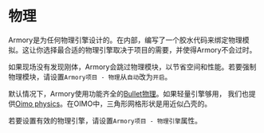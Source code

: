 # 物理

Armory是为任何物理引擎设计的。在内部，编写了一个胶水代码来绑定物理模拟。这让你选择最合适的物理引擎取决于项目的需要，并使得Armory不会过时。

如果现场没有发现刚体，Armory会跳过物理模块，以节省空间和性能。若要强制物理模块，请设置`Armory项目 - 物理`从`自动`改为`开启`。

默认情况下，Armory使用功能齐全的[Bullet物理](https://github.com/armory3d/haxebullet)。如果轻量引擎够用， 我们也提供[Oimo physics](https://github.com/armory3d/oimo_module)。在OIMO中，三角形网格形状是用近似凸壳的。

若要设置有效的物理引擎，请设置`Armory项目 - 物理引擎`属性。
